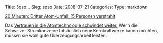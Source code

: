 Title: Soso...
Slug: soso
Date: 2008-07-21
Categories:
Type: markdown

[20 Minuten: Dritter Atom-Unfall: 15 Personen verstrahlt](http://www.20min.ch/news/ausland/story/11883265)

Das [Vertrauen in die Atomtechnologie schwindet weiter.](http://spinlock.ch/blog/2008/07/09/vertrauen-in-atomtechnologie-nach-unfall-schwer-beschadigt/) Wenn die Schweizer Stromkonzerne tatsächlich neue Kernkraftwerke bauen möchten, müssen sie wohl gute Überzeugungsarbeit leisten.
